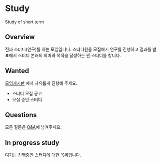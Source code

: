 # Study

Study of short term

## Overview

진짜 스터디(연구)를 하는 모임입니다. 스터디원을 모집해서 연구를 진행하고 결과를 발표해서 스터디 본래의 의미와 목적을 달성하는 찐 스터디를 합니다.

## Wanted

[모임게시판](https://github.com/ThinkAboutSoftware/Study/discussions/categories/wanted) 에서 자유롭게 진행해 주세요.

- 스터디 모집 공고
- 모집 중인 스터디

## Questions

모든 질문은 [Q&A](https://github.com/ThinkAboutSoftware/Study/discussions/categories/q-a)에 남겨주세요.

## In progress study

여기는 진행중인 스터디에 대한 목록입니다.